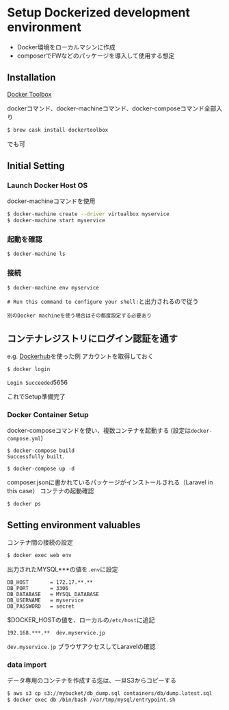 # Setup Dockerized development environment
- Docker環境をローカルマシンに作成
- composerでFWなどのパッケージを導入して使用する想定

## Installation
[Docker Toolbox](https://www.docker.com/products/docker-toolbox)

dockerコマンド、docker-machineコマンド、docker-composeコマンド全部入り
```bash
$ brew cask install dockertoolbox
```
でも可

## Initial Setting
### Launch Docker Host OS
docker-machineコマンドを使用
```bash
$ docker-machine create --driver virtualbox myservice
$ docker-machine start myservice
```
### 起動を確認
```bash
$ docker-machine ls
```
### 接続
```bash
$ docker-machine env myservice
```
`# Run this command to configure your shell:`と出力されるので従う

    別のDocker machineを使う場合はその都度設定する必要あり

## コンテナレジストリにログイン認証を通す
e.g. [Dockerhub](https://hub.docker.com/)を使った例
     アカウントを取得しておく
```bash
$ docker login
```
`Login Succeeded`5656

これでSetup準備完了


### Docker Container Setup
docker-composeコマンドを使い、複数コンテナを起動する
(設定は`docker-compose.yml`)
```
$ docker-compose build
Successfully built.

$ docker-compose up -d
```
composer.jsonに書かれているパッケージがインストールされる（Laravel in this case）
コンテナの起動確認
```
$ docker ps
```

## Setting environment valuables
コンテナ間の接続の設定
```bash
$ docker exec web env
```

出力されたMYSQL***の値を`.env`に設定
```
DB_HOST       = 172.17.**.**
DB_PORT       = 3306
DB_DATABASE   = MYSQL_DATABASE
DB_USERNAME   = myservice
DB_PASSWORD   = secret
```

$DOCKER_HOSTの値を、ローカルの`/etc/host`に追記  
```
192.168.***.**  dev.myservice.jp
```

`dev.myservice.jp` ブラウザアクセスしてLaravelの確認

### data import
データ専用のコンテナを作成する迄は、一旦S3からコピーする
```bash
$ aws s3 cp s3://mybucket/db_dump.sql containers/db/dump.latest.sql
$ docker exec db /bin/bash /var/tmp/mysql/entrypoint.sh
```
